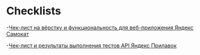 # Checklists
-[Чек-лист на вёрстку и функциональность для веб-приложения Яндекс Самокат](https://docs.google.com/spreadsheets/d/1JMF0ZtIuRFEBdKU8T3tBNM1Kvz5FHySbyArSPbxzHAY/edit?usp=sharing)


-[Чек-лист и результаты выполнения тестов API Яндекс Прилавок](https://docs.google.com/spreadsheets/d/1XpzCs5dhRWyhvxGkgZtnxVsxEN3HKTKDeOBoW9T47nk/edit?usp=sharing)